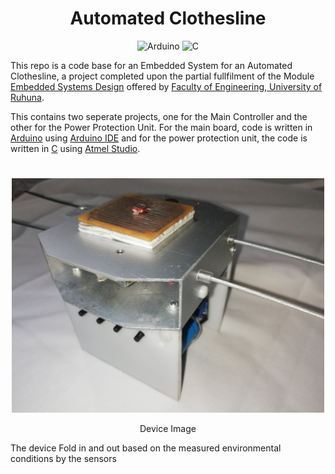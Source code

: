 <div align="center">

# Automated Clothesline

![Arduino](https://img.icons8.com/fluency/48/null/arduino.png)
![C](https://img.icons8.com/color/48/null/c-programming.png)


</div>
<p>

 This repo is a code base for an Embedded System for an Automated Clothesline, a project completed upon the partial fullfilment of the Module [Embedded Systems Design](http://lms.eng.ruh.ac.lk/course/view.php?id=774) offered by [Faculty of Engineering, University of Ruhuna](http://www.eng.ruh.ac.lk/).

</p>
<div>
<p>

This contains two seperate projects, one for the Main Controller and the other for the Power Protection Unit. For the main board, code is written in [Arduino](https://www.arduino.cc/reference/en/) using [Arduino IDE](https://docs.arduino.cc/software/ide-v1/tutorials/Windows) and for the power protection unit, the code is written in [C](https://www.python.org/) using [Atmel Studio](https://www.microchip.com/en-us/tools-resources/develop/microchip-studio).

</p>

#

</div>
<div align="center">
<img src="https://github.com/Nims98/Automated_clothesline/blob/main/Device.jpg?raw=true" alt="device" width="500"/>
<p>
Device Image
</p>
</div>

<p>
The device Fold in and out based on the measured environmental conditions by the sensors 
</p>




